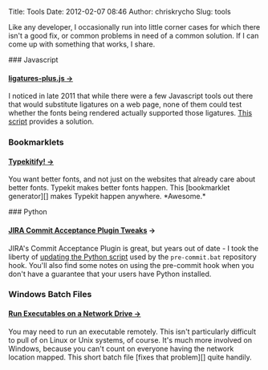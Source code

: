 Title: Tools
Date: 2012-02-07 08:46
Author: chriskrycho
Slug: tools

Like any developer, I occasionally run into little corner cases for
which there isn't a good fix, or common problems in need of a common
solution. If I can come up with something that works, I share.

<div class="column left dont-hyphenate">
### Javascript

#### [ligatures-plus.js →][]

I noticed in late 2011 that while there were a few Javascript tools out
there that would substitute ligatures on a web page, none of them could
test whether the fonts being rendered actually supported those
ligatures. [This script][] provides a solution.

### Bookmarklets

#### [Typekitify! →][]

<p>
You want better fonts, and not just on the websites that already care
about better fonts. Typekit makes better fonts happen. This [bookmarklet
generator][] makes Typekit happen anywhere. *Awesome.*

</div>
<div class="column right dont-hyphenate">
### Python

#### [JIRA Commit Acceptance Plugin Tweaks][] →

JIRA's Commit Acceptance Plugin is great, but years out of date - I took
the liberty of [updating the Python script][] used by the
`pre-commit.bat` repository hook. You'll also find some notes on using
the pre-commit hook when you don't have a guarantee that your users have
Python installed.

### Windows Batch Files

#### [Run Executables on a Network Drive →][]

<p>
You may need to run an executable remotely. This isn't particularly
difficult to pull of on Linux or Unix systems, of course. It's much more
involved on Windows, because you can't count on everyone having the
network location mapped. This short batch file [fixes that problem][]
quite handily.

</div>

  [ligatures-plus.js →]: http://www.chriskrycho.com/web/tools/ligatures-plus-js/
  [This script]: http://www.chriskrycho.com/web/projects/ligatures-plus-js/
    "Ligatures-plus.js"
  [Typekitify! →]: http://www.chriskrycho.com/web/tools/typekitify/
  [bookmarklet generator]: http://www.chriskrycho.com/web/projects/typekitify/
    "Typekitify!"
  [JIRA Commit Acceptance Plugin Tweaks]: http://www.chriskrycho.com/web/tools/jira-commit-acceptance-plugin-tweaks/
  [updating the Python script]: http://www.chriskrycho.com/web/tools/jira-commit-acceptance-plugin-tweaks/
    "JIRA Commit Acceptance Plugin Tweaks"
  [Run Executables on a Network Drive →]: http://www.chriskrycho.com/web/tools/run-executable-on-a-network-drive-batch-file/
  [fixes that problem]: http://www.chriskrycho.com/web/tools/run-executable-on-a-network-drive-batch-file/
    "Run Executable on a Network Drive – Batch File"
